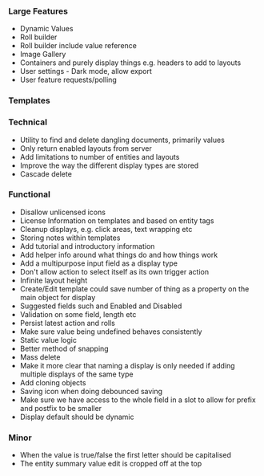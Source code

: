 ### Large Features

- Dynamic Values
- Roll builder
- Roll builder include value reference
- Image Gallery
- Containers and purely display things e.g. headers to add to layouts
- User settings - Dark mode, allow export
- User feature requests/polling

### Templates

### Technical

- Utility to find and delete dangling documents, primarily values
- Only return enabled layouts from server
- Add limitations to number of entities and layouts
- Improve the way the different display types are stored
- Cascade delete

### Functional

- Disallow unlicensed icons
- License Information on templates and based on entity tags
- Cleanup displays, e.g. click areas, text wrapping etc
- Storing notes within templates
- Add tutorial and introductory information
- Add helper info around what things do and how things work
- Add a multipurpose input field as a display type
- Don't allow action to select itself as its own trigger action
- Infinite layout height
- Create/Edit template could save number of thing as a property on the main object for display
- Suggested fields such and Enabled and Disabled
- Validation on some field, length etc
- Persist latest action and rolls
- Make sure value being undefined behaves consistently
- Static value logic
- Better method of snapping
- Mass delete
- Make it more clear that naming a display is only needed if adding multiple displays of the same type
- Add cloning objects
- Saving icon when doing debounced saving
- Make sure we have access to the whole field in a slot to allow for prefix and postfix to be smaller
- Display default should be dynamic

### Minor

- When the value is true/false the first letter should be capitalised
- The entity summary value edit is cropped off at the top
